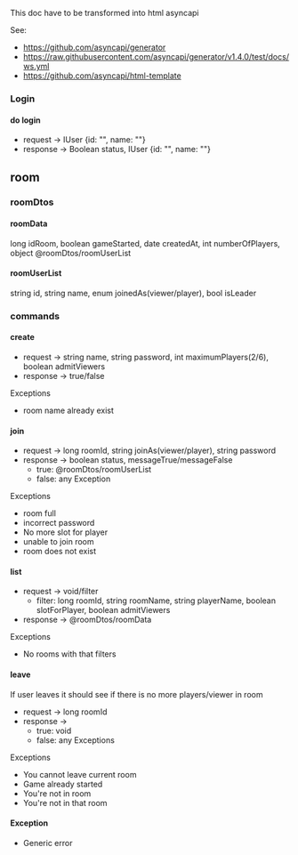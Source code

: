 This doc have to be transformed into html asyncapi

See: 
- https://github.com/asyncapi/generator
- https://raw.githubusercontent.com/asyncapi/generator/v1.4.0/test/docs/ws.yml
- https://github.com/asyncapi/html-template

### Login

#### do login
- request ->  IUser {id: "", name: ""}
- response -> Boolean status, IUser {id: "", name: ""}

## room
### roomDtos
#### roomData
long idRoom, boolean gameStarted, date createdAt, int numberOfPlayers, object @roomDtos/roomUserList
#### roomUserList
string id, string name, enum joinedAs(viewer/player), bool isLeader
### commands
#### create
- request -> string name, string password, int maximumPlayers(2/6), boolean admitViewers
- response -> true/false

Exceptions
- room name already exist

#### join
- request -> long roomId, string joinAs(viewer/player), string password
- response -> boolean status, messageTrue/messageFalse
    - true: @roomDtos/roomUserList
    - false: any Exception

Exceptions
- room full
- incorrect password
- No more slot for player
- unable to join room
- room does not exist

#### list
- request -> void/filter
    - filter: long roomId, string roomName, string playerName, boolean slotForPlayer, boolean admitViewers
- response -> @roomDtos/roomData

Exceptions
- No rooms with that filters

#### leave
If user leaves it should see if there is no more players/viewer in room  
- request -> long roomId
- response ->
  - true: void
  - false: any Exceptions

Exceptions 
- You cannot leave current room
- Game already started
- You're not in room
- You're not in that room

#### Exception
- Generic error
